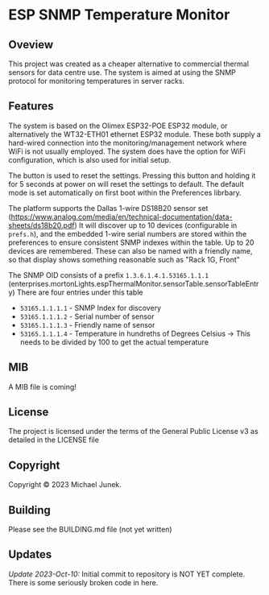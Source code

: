 # ESP SNMP Temperature Monitor #

## Oveview ##
This project was created as a cheaper alternative to commercial thermal sensors for data centre use.
The system is aimed at using the SNMP protocol for monitoring temperatures in server racks.

## Features ##
The system is based on the Olimex ESP32-POE ESP32 module, or alternatively the WT32-ETH01 ethernet ESP32 module. 
These both supply a hard-wired connection into the monitoring/management network where WiFi is not usually employed. The system does have the option for WiFi configuration, which is also used for initial setup.

The button is used to reset the settings. Pressing this button and holding it for 5 seconds at power on will reset the settings to default.
The default mode is set automatically on first boot within the Preferences librbary.

The platform supports the Dallas 1-wire DS18B20 sensor set (https://www.analog.com/media/en/technical-documentation/data-sheets/ds18b20.pdf)
It will discover up to 10 devices (configurable in ```prefs.h```), and the embedded 1-wire serial numbers are stored within the preferences to ensure consistent SNMP indexes within the table. Up to 20 devices are remembered. These can also be named with a friendly name, so that display shows something reasonable such as "Rack 1G, Front"

The SNMP OID consists of a prefix ```1.3.6.1.4.1.53165.1.1.1``` (enterprises.mortonLights.espThermalMonitor.sensorTable.sensorTableEntry) 
There are four entries under this table
* ```53165.1.1.1.1``` - SNMP Index for discovery
* ```53165.1.1.1.2``` - Serial number of sensor
* ```53165.1.1.1.3``` - Friendly name of sensor
* ```53165.1.1.1.4``` - Temperature in hundreths of Degrees Celsius -> This needs to be divided by 100 to get the actual temperature

## MIB ##
A MIB file is coming!

## License ##
The project is licensed under the terms of the General Public License v3 as detailed in the LICENSE file

## Copyright ##
Copyright © 2023 Michael Junek. 

## Building ##
Please see the BUILDING.md file (not yet written)

## Updates ##
_Update 2023-Oct-10:_ Initial commit to repository is NOT YET complete. There is some seriously broken code in here.